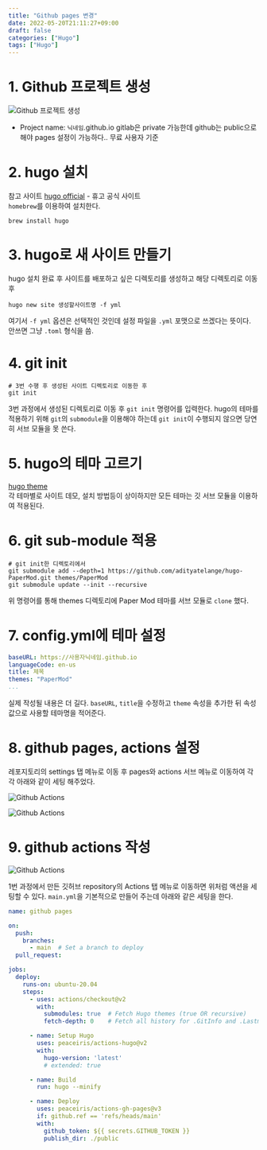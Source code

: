 ```yaml
---
title: "Github pages 변경"
date: 2022-05-20T21:11:27+09:00
draft: false
categories: ["Hugo"]
tags: ["Hugo"]
---
```

# 1. Github 프로젝트 생성

![Github 프로젝트 생성](/posts/Hugo/2022-05-20/images/create.png)   

- Project name: `닉네임`.github.io
gitlab은 private 가능한데 github는 public으로 해야 pages 설정이 가능하다.. 무료 사용자 기준


# 2. hugo 설치

참고 사이트
[hugo official](https://hugo.io) - 휴고 공식 사이트  
`homebrew`를 이용하여 설치한다.

```shell
brew install hugo
```

# 3. hugo로 새 사이트 만들기

hugo 설치 완료 후 사이트를 배포하고 싶은 디렉토리를 생성하고 해당 디렉토리로 이동 후

```shell
hugo new site 생성할사이트명 -f yml
```

여기서 `-f yml` 옵션은 선택적인 것인데 설정 파일을 `.yml` 포맷으로 쓰겠다는 뜻이다. 안쓰면 그냥 `.toml` 형식을 씀.


# 4. git init

```shell
# 3번 수행 후 생성된 사이트 디렉토리로 이동한 후
git init
```

3번 과정에서 생성된 디렉토리로 이동 후 `git init` 명령어를 입력한다. hugo의 테마를 적용하기 위해 `git`의 `submodule`을 이용해야 하는데
`git init`이 수행되지 않으면 당연히 서브 모듈을 못 쓴다.


# 5. hugo의 테마 고르기

[hugo theme](https://themes.gohugo.io)  
각 테마별로 사이트 데모, 설치 방법등이 상이하지만 모든 테마는 깃 서브 모듈을 이용하여 적용된다.


# 6. git sub-module 적용

```shell
# git init한 디렉토리에서
git submodule add --depth=1 https://github.com/adityatelange/hugo-PaperMod.git themes/PaperMod
git submodule update --init --recursive
```

위 명령어를 통해 themes 디렉토리에 Paper Mod 테마를 서브 모듈로 `clone` 했다.


# 7. config.yml에 테마 설정

```yml
baseURL: https://사용자닉네임.github.io
languageCode: en-us
title: 제목
themes: "PaperMod"
...
```

실제 작성될 내용은 더 길다. `baseURL`, `title`을 수정하고 `theme` 속성을 추가한 뒤 속성값으로 사용할 테마명을 적어준다.

# 8. github pages, actions 설정

레포지토리의 settings 탭 메뉴로 이동 후 pages와 actions 서브 메뉴로 이동하여 각각 아래와 같이 세팅 해주었다.

![Github Actions](/posts/Hugo/2022-05-20/images/actions_setting1.png)  

![Github Actions](/posts/Hugo/2022-05-20/images/actions_setting2.png)  

# 9. github actions 작성

![Github Actions](/posts/Hugo/2022-05-20/images/action.png)  

1번 과정에서 만든 깃허브 repository의 Actions 탭 메뉴로 이동하면 위처럼 액션을 세팅할 수 있다. `main.yml`을
기본적으로 만들어 주는데 아래와 같은 세팅을 한다. 

```yml
name: github pages

on:
  push:
    branches:
      - main  # Set a branch to deploy
  pull_request:

jobs:
  deploy:
    runs-on: ubuntu-20.04
    steps:
      - uses: actions/checkout@v2
        with:
          submodules: true  # Fetch Hugo themes (true OR recursive)
          fetch-depth: 0    # Fetch all history for .GitInfo and .Lastmod

      - name: Setup Hugo
        uses: peaceiris/actions-hugo@v2
        with:
          hugo-version: 'latest'
          # extended: true

      - name: Build
        run: hugo --minify

      - name: Deploy
        uses: peaceiris/actions-gh-pages@v3
        if: github.ref == 'refs/heads/main'
        with:
          github_token: ${{ secrets.GITHUB_TOKEN }}
          publish_dir: ./public
```

